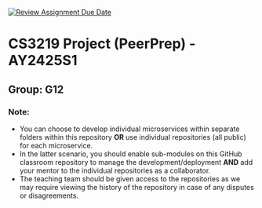 [![Review Assignment Due Date](https://classroom.github.com/assets/deadline-readme-button-22041afd0340ce965d47ae6ef1cefeee28c7c493a6346c4f15d667ab976d596c.svg)](https://classroom.github.com/a/bzPrOe11)

# CS3219 Project (PeerPrep) - AY2425S1

## Group: G12

### Note:

-   You can choose to develop individual microservices within separate folders within this repository **OR** use individual repositories (all public) for each microservice.
-   In the latter scenario, you should enable sub-modules on this GitHub classroom repository to manage the development/deployment **AND** add your mentor to the individual repositories as a collaborator.
-   The teaching team should be given access to the repositories as we may require viewing the history of the repository in case of any disputes or disagreements.
